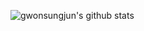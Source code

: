![gwonsungjun's github stats](https://github-readme-stats.vercel.app/api?username=gwonsungjun&show_icons=true&theme=radical)
